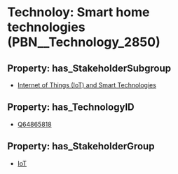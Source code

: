 # Technoloy: __Smart home technologies__ (PBN__Technology_2850)

## Property: has_StakeholderSubgroup

* [Internet of Things (IoT) and Smart Technologies](PBN__TechSubgroup_94)

## Property: has_TechnologyID

* [Q64865818](Q64865818)

## Property: has_StakeholderGroup

* [IoT](PBN__TechGroup_16)

